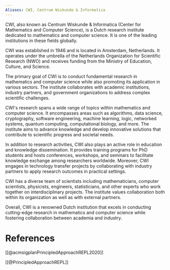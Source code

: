 ```yaml
---
Aliases: CWI, Centrum Wiskunde & Informatica
---
```


CWI, also known as Centrum Wiskunde & Informatica (Center for Mathematics and Computer Science), is a Dutch research institute dedicated to mathematics and computer science. It is one of the leading institutions in these fields globally.

CWI was established in 1946 and is located in Amsterdam, Netherlands. It operates under the umbrella of the Netherlands Organization for Scientific Research (NWO) and receives funding from the Ministry of Education, Culture, and Science.

The primary goal of CWI is to conduct fundamental research in mathematics and computer science while also promoting its application in various sectors. The institute collaborates with academic institutions, industry partners, and government organizations to address complex scientific challenges.

CWI's research spans a wide range of topics within mathematics and computer science. It encompasses areas such as algorithms, data science, cryptography, software engineering, machine learning, logic, networked systems, quantum computing, computational biology, and more. The institute aims to advance knowledge and develop innovative solutions that contribute to scientific progress and societal needs.

In addition to research activities, CWI also plays an active role in education and knowledge dissemination. It provides training programs for PhD students and hosts conferences, workshops, and seminars to facilitate knowledge exchange among researchers worldwide. Moreover, CWI engages in technology transfer projects by collaborating with industry partners to apply research outcomes in practical settings.

CWI has a diverse team of scientists including mathematicians, computer scientists, physicists, engineers, statisticians, and other experts who work together on interdisciplinary projects. The institute values collaboration both within its organization as well as with external partners.

Overall, CWI is a renowned Dutch institution that excels in conducting cutting-edge research in mathematics and computer science while fostering collaboration between academia and industry.

# References

[[@acmsigplanPrincipledApproachREPL2020]]

[[@PrincipledApproachREPL]]